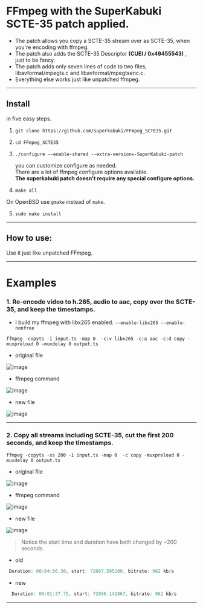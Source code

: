 # FFmpeg with the SuperKabuki SCTE-35 patch applied.


* The patch  allows you copy a SCTE-35 stream over as SCTE-35, when you're encoding with ffmpeg.
* The patch also adds the SCTE-35 Descriptor __(CUEI / 0x49455543)__ , just to be fancy.
* The patch adds only seven lines of code to two files, libavformat/mpegts.c and libavformat/mpegtsenc.c.
* Everything else works just like unpatched ffmpeg.




---


## Install  

in five easy steps.


1.    `git clone https://github.com/superkabuki/FFmpeg_SCTE35.git`

2.    `cd FFmpeg_SCTE35`

3.    `./configure --enable-shared --extra-version=-SuperKabuki-patch` 
 
      you can customize configure as needed. <br>
      There are a lot of ffmpeg configure options available. <br>
      __The superkabuki patch doesn't require any special configure options.__
      
  

4.    `make all` 

  On OpenBSD use `gmake` instead of `make`.

5.    `sudo make install` 



 
---

## How to use:

Use it just like unpatched FFmpeg.

---

# Examples

### 1.  Re-encode video to h.265, audio to aac, copy over the SCTE-35, and keep the timestamps.

* I build my ffmpeg with libx265 enabled. `--enable-libx265 --enable-nonfree`
```smalltalk
ffmpeg -copyts -i input.ts -map 0  -c:v libx265 -c:a aac -c:d copy -muxpreload 0 -muxdelay 0 output.ts
```



* original file

![image](https://github.com/user-attachments/assets/058c33f7-ff81-4fac-b2cb-bd256cfa2862)
  

* ffmpeg command

![image](https://github.com/user-attachments/assets/6eabe8e5-acde-43c3-a658-dfa748330eb4)

* new file

![image](https://github.com/user-attachments/assets/4e56b2bd-a074-46ab-b5fc-b34341926b41)

---


### 2. Copy all streams including SCTE-35, cut the first 200 seconds, and keep the timestamps.


```smalltalk
ffmpeg -copyts -ss 200 -i input.ts -map 0  -c copy -muxpreload 0 -muxdelay 0 output.ts
```

* original file
  
 ![image](https://github.com/user-attachments/assets/058c33f7-ff81-4fac-b2cb-bd256cfa2862)
 

* ffmpeg command
  
![image](https://github.com/user-attachments/assets/049d8711-2c2a-4b4d-b1c6-3f03f1f35f3a)

* new file
  
![image](https://github.com/user-attachments/assets/4e56b2bd-a074-46ab-b5fc-b34341926b41)


> Notice the start time and duration have both changed by ~200 seconds.

* old
  
```js
 Duration: 00:04:56.30, start: 72667.595200, bitrate: 962 kb/s
```

* new

```js
  Duration: 00:01:37.75, start: 72866.141867, bitrate: 962 kb/s
```
---

